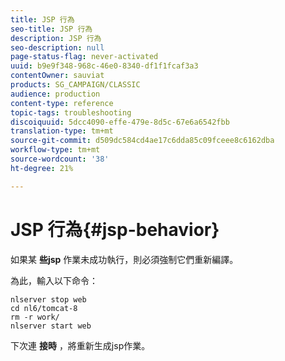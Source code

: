```yaml
---
title: JSP 行為
seo-title: JSP 行為
description: JSP 行為
seo-description: null
page-status-flag: never-activated
uuid: b9e9f348-968c-46e0-8340-df1f1fcaf3a3
contentOwner: sauviat
products: SG_CAMPAIGN/CLASSIC
audience: production
content-type: reference
topic-tags: troubleshooting
discoiquuid: 5dcc4090-effe-479e-8d5c-67e6a6542fbb
translation-type: tm+mt
source-git-commit: d509dc584cd4ae17c6dda85c09fceee8c6162dba
workflow-type: tm+mt
source-wordcount: '38'
ht-degree: 21%

---
```



# JSP 行為{#jsp-behavior}

如果某 **些jsp** 作業未成功執行，則必須強制它們重新編譯。

為此，輸入以下命令：

```
nlserver stop web
cd nl6/tomcat-8
rm -r work/
nlserver start web
```

下次連 **接時** ，將重新生成jsp作業。
